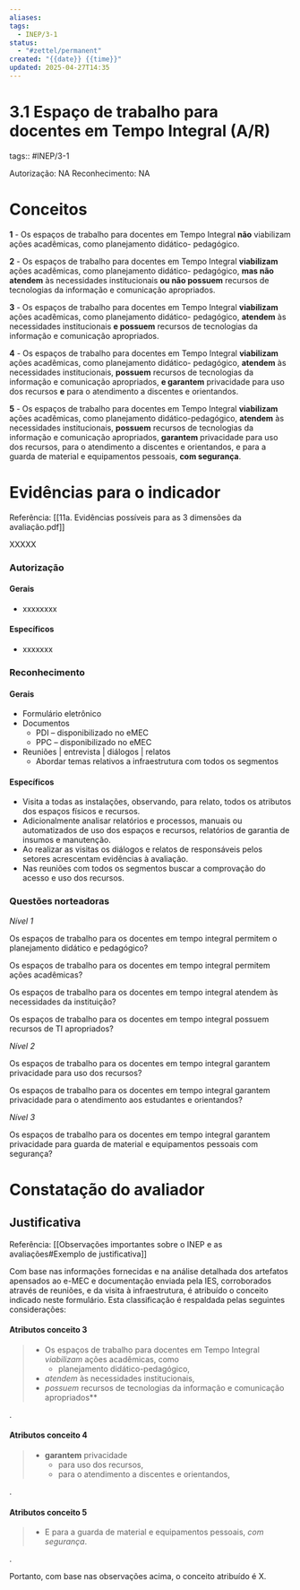 ```yaml
---
aliases: 
tags:
  - INEP/3-1
status:
  - "#zettel/permanent"
created: "{{date}} {{time}}"
updated: 2025-04-27T14:35
---
```

# 3.1 Espaço de trabalho para docentes em Tempo Integral (A/R)

tags:: #INEP/3-1

Autorização: NA
Reconhecimento: NA

# Conceitos

**1** - Os espaços de trabalho para docentes em Tempo Integral **não** viabilizam ações acadêmicas, como planejamento didático- pedagógico.

**2** - Os espaços de trabalho para docentes em Tempo Integral **viabilizam** ações acadêmicas, como planejamento didático- pedagógico, **mas não atendem** às necessidades institucionais **ou não possuem** recursos de tecnologias da informação e comunicação apropriados.

**3** - Os espaços de trabalho para docentes em Tempo Integral **viabilizam** ações acadêmicas, como planejamento didático- pedagógico, **atendem** às necessidades institucionais **e possuem** recursos de tecnologias da informação e comunicação apropriados.

**4** - Os espaços de trabalho para docentes em Tempo Integral **viabilizam** ações acadêmicas, como planejamento didático- pedagógico, **atendem** às necessidades institucionais, **possuem** recursos de tecnologias da informação e comunicação apropriados, **e garantem** privacidade para uso dos recursos **e** para o atendimento a discentes e orientandos.

**5** - Os espaços de trabalho para docentes em Tempo Integral **viabilizam** ações acadêmicas, como planejamento didático-pedagógico, **atendem** às necessidades institucionais, **possuem** recursos de tecnologias da informação e comunicação apropriados, **garantem** privacidade para uso dos recursos, para o atendimento a discentes e orientandos, e para a guarda de material e equipamentos pessoais, **com segurança**.

# Evidências para o indicador

Referência: [[11a. Evidências possíveis para as 3 dimensões da avaliação.pdf]]

XXXXX

### Autorização

#### Gerais

- xxxxxxxx

#### Específicos

- xxxxxxx

### Reconhecimento

#### Gerais

- Formulário eletrônico
- Documentos
  - PDI – disponibilizado no eMEC
  - PPC – disponibilizado no eMEC
- Reuniões | entrevista | diálogos | relatos
  - Abordar temas relativos a infraestrutura com todos os segmentos

#### Específicos

- Visita a todas as instalações, observando, para relato, todos os atributos dos espaços físicos e recursos.
- Adicionalmente analisar relatórios e processos, manuais ou automatizados de uso dos espaços e recursos, relatórios de garantia de insumos e manutenção.
- Ao realizar as visitas os diálogos e relatos de responsáveis pelos setores acrescentam evidências à avaliação.
- Nas reuniões com todos os segmentos buscar a comprovação do acesso e uso dos recursos.

### Questões norteadoras

*Nível 1*

Os espaços de trabalho para os docentes em tempo integral permitem o planejamento didático e pedagógico?

Os espaços de trabalho para os docentes em tempo integral permitem ações acadêmicas?

Os espaços de trabalho para os docentes em tempo integral atendem às necessidades da instituição?

Os espaços de trabalho para os docentes em tempo integral possuem recursos de TI apropriados?

*Nível 2*

Os espaços de trabalho para os docentes em tempo integral garantem privacidade para uso dos recursos?

Os espaços de trabalho para os docentes em tempo integral garantem privacidade para o atendimento aos estudantes e orientandos?

*Nível 3*

Os espaços de trabalho para os docentes em tempo integral garantem privacidade para guarda de material e equipamentos pessoais com segurança?

# Constatação do avaliador

## Justificativa

Referência: [[Observações importantes sobre o INEP e as avaliações#Exemplo de justificativa]]

Com base nas informações fornecidas e na análise detalhada dos artefatos apensados ao e-MEC e documentação enviada pela IES, corroborados através de reuniões, e da visita à infraestrutura, é atribuído o conceito indicado neste formulário. Esta classificação é respaldada pelas seguintes considerações:

#### Atributos conceito 3

> - Os espaços de trabalho para docentes em Tempo Integral *viabilizam* ações acadêmicas, como
>   - planejamento didático-pedagógico,
> - *atendem* às necessidades institucionais,
> - *possuem* recursos de tecnologias da informação e comunicação apropriados**

.

#### Atributos conceito 4

> - **garantem** privacidade
>   - para uso dos recursos,
>   - para o atendimento a discentes e orientandos,

.

#### Atributos conceito 5

> - E para a guarda de material e equipamentos pessoais, *com segurança*.

.

Portanto, com base nas observações acima, o conceito atribuído é X.
